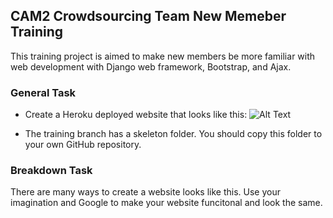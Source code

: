 ## CAM2 Crowdsourcing Team New Memeber Training

This training project is aimed to make new members be more familiar with web development with Django web framework, Bootstrap, and Ajax. 

### General Task

* Create a Heroku deployed website that looks like this: 
![Alt Text](https://github.com/PurdueCAM2Project/Crowdsourcing/blob/training/Crowdsourcing_training/Todo_list.gif)

* The training branch has a skeleton folder. You should copy this folder to your own GitHub repository. 

### Breakdown Task

There are many ways to create a website looks like this. Use your imagination and Google to make your website funcitonal and look the same. 

